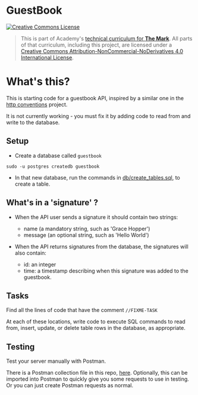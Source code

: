 # GuestBook

<a rel="license" href="http://creativecommons.org/licenses/by-nc-nd/4.0/"><img alt="Creative Commons License" style="border-width:0" src="https://i.creativecommons.org/l/by-nc-nd/4.0/88x31.png" /></a>

> This is part of Academy's [technical curriculum for **The Mark**](https://github.com/WeAreAcademy/curriculum-mark). All parts of that curriculum, including this project, are licensed under a <a rel="license" href="http://creativecommons.org/licenses/by-nc-nd/4.0/">Creative Commons Attribution-NonCommercial-NoDerivatives 4.0 International License</a>.

# What's this?

This is starting code for a guestbook API, inspired by a similar one in the [http conventions](https://github.com/WeAreAcademy/mark-nodejs-proj--http-conventions) project.

It is not currently working - you must fix it by adding code to read from and write to the database.

## Setup

- Create a database called `guestbook`
```
sudo -u postgres createdb guestbook
```
- In that new database, run the commands in [db/create_tables.sql](db/create_tables.sql), to create a table.

## What's in a 'signature' ?
- When the API user sends a signature it should contain two strings:
  - name (a mandatory string, such as 'Grace Hopper')
  - message (an optional string, such as 'Hello World')

- When the API returns signatures from the database, the signatures will also contain: 
  - id: an integer
  - time: a timestamp describing when this signature was added to the guestbook.

## Tasks

Find all the lines of code that have the comment `//FIXME-TASK`

At each of these locations, write code to execute SQL commands to read from, insert, update, or delete table rows in the database, as appropriate.


## Testing

Test your server manually with Postman.

There is a Postman collection file in this repo, [here](./postman/guestbook.postman_collection.json). Optionally, this can be imported into Postman to quickly give you some requests to use in testing.  Or you can just create Postman requests as normal.
